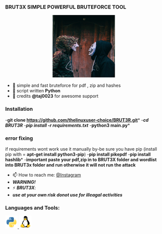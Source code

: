 ### BRUT3X SIMPLE POWERFUL BRUTEFORCE TOOL   
<p align='center'>
    <img src = 'contain.jpg' height="200" width = '200' >
</p>

- 🔭 simple and fast bruteforce for pdf , zip and hashes
- 🌱 script written  **Python**
- 🤔 credits **@taj0023** for awesome support
### Installation
-**git clone https://github.com/thelinuxuser-choice/BRUT3R.git***
-***cd BRUT3R*** 
-***pip  install -r requirements.txt***
-**python3 main.py***
### error fixing  
if requirements wont work use it manually by-be sure you have pip
(install pip with = **apt-get install python3-pip**)
-**pip install pikepdf**
-**pip install hashlib***
-****important paste your pdf,zip in to BRUT3X folder and wordlist into BRUT3x folder and run otherwise it will not run the attack****
- 📫 How to reach me:  [@Instagram](https://www.instagram.com/h3k3rs/)
- ***WARNING!***
- ⚡ ***BRUT3X***:
- ***use at your own risk donot use for illeagal activities***




### Languages and Tools:
<p align="left"> 
<a href="https://www.python.org" target="_blank"> <img src="https://raw.githubusercontent.com/devicons/devicon/master/icons/python/python-original.svg" alt="python" width="40" height="40"/> </a>
<a href="https://www.linux.org/" target="_blank"> <img src="https://raw.githubusercontent.com/devicons/devicon/master/icons/linux/linux-original.svg" alt="linux" width="40" height="40"/> </a> 
    


</p>
